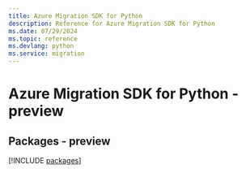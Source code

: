 ```yaml
---
title: Azure Migration SDK for Python
description: Reference for Azure Migration SDK for Python
ms.date: 07/29/2024
ms.topic: reference
ms.devlang: python
ms.service: migration
---
```

# Azure Migration SDK for Python - preview
## Packages - preview
[!INCLUDE [packages](migration-index.md)]